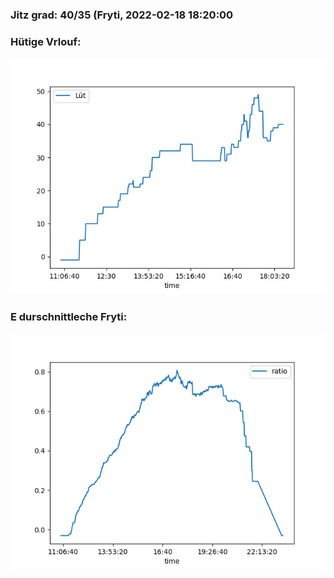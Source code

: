 ### Jitz grad: 40/35 (Fryti, 2022-02-18 18:20:00

### Hütige Vrlouf:
![Graph](Today.png)

### E durschnittleche Fryti:
![Graph](Fryti.png)